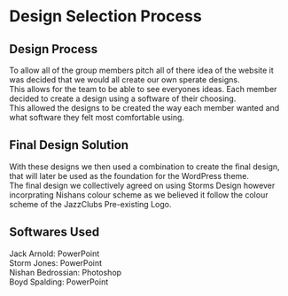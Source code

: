 # Design Selection Process

## Design Process
To allow all of the group members pitch all of there idea of the website it was decided that we would all create our own sperate designs.  
This allows for the team to be able to see everyones ideas. Each member decided to create a design using a software of their choosing.  
This allowed the designs to be created the way each member wanted and what software they felt most comfortable using.

## Final Design Solution
With these designs we then used a combination to create the final design, that will later be used as the foundation for the WordPress theme.  
The final design we collectively agreed on using Storms Design however incorprating Nishans colour scheme as we believed it follow the colour scheme of the JazzClubs Pre-existing Logo.

## Softwares Used
Jack Arnold: PowerPoint  
Storm Jones: PowerPoint  
Nishan Bedrossian: Photoshop  
Boyd Spalding: PowerPoint  
